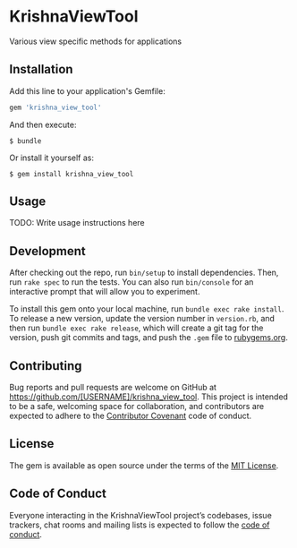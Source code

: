 # KrishnaViewTool

Various view specific methods for applications
## Installation

Add this line to your application's Gemfile:

```ruby
gem 'krishna_view_tool'
```

And then execute:

    $ bundle

Or install it yourself as:

    $ gem install krishna_view_tool

## Usage

TODO: Write usage instructions here

## Development

After checking out the repo, run `bin/setup` to install dependencies. Then, run `rake spec` to run the tests. You can also run `bin/console` for an interactive prompt that will allow you to experiment.

To install this gem onto your local machine, run `bundle exec rake install`. To release a new version, update the version number in `version.rb`, and then run `bundle exec rake release`, which will create a git tag for the version, push git commits and tags, and push the `.gem` file to [rubygems.org](https://rubygems.org).

## Contributing

Bug reports and pull requests are welcome on GitHub at https://github.com/[USERNAME]/krishna_view_tool. This project is intended to be a safe, welcoming space for collaboration, and contributors are expected to adhere to the [Contributor Covenant](http://contributor-covenant.org) code of conduct.

## License

The gem is available as open source under the terms of the [MIT License](https://opensource.org/licenses/MIT).

## Code of Conduct

Everyone interacting in the KrishnaViewTool project’s codebases, issue trackers, chat rooms and mailing lists is expected to follow the [code of conduct](https://github.com/[USERNAME]/krishna_view_tool/blob/master/CODE_OF_CONDUCT.md).
